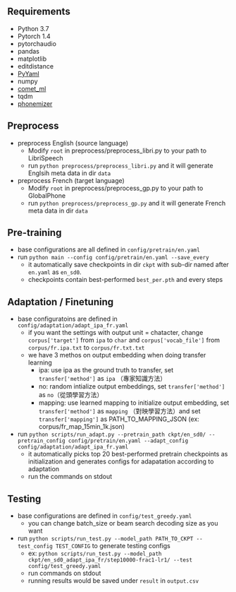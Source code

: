 ## Requirements
- Python 3.7
- Pytorch 1.4
- pytorchaudio
- pandas
- matplotlib
- editdistance
- [PyYaml](https://pyyaml.org/wiki/PyYAMLDocumentation)
- numpy
- [comet_ml](https://www.comet.ml/site/)
- tqdm 
- [phonemizer](https://github.com/bootphon/phonemizer)

## Preprocess
- preprocess English (source language)
    - Modify ```root``` in preprocess/preprocess_libri.py to your path to LibriSpeech 
    - run ```python preprocess/preprocess_libri.py``` and it will generate Englsih meta data in dir ```data```
- preprocess French (target language)
    - Modify ```root``` in preprocess/preprocess_gp.py to your path to GlobalPhone 
    - run ```python preprocess/preprocess_gp.py``` and it will generate French meta data in dir ```data```


## Pre-training
- base configurations are all defined in `config/pretrain/en.yaml`
- run ```python main --config config/pretrain/en.yaml --save_every ```
    - it automatically save checkpoints in dir ```ckpt``` with sub-dir named after ```en.yaml``` as ```en_sd0```. 
    - checkpoints contain best-performed ```best_per.pth``` and every steps 

## Adaptation / Finetuning
- base configuratoins are defined in ```config/adaptation/adapt_ipa_fr.yaml```
    - if you want the settings with output unit = chatacter, change ```corpus['target']``` from ```ipa``` to ```char``` and ```corpus['vocab_file']``` from ```corpus/fr.ipa.txt``` to ```corpus/fr.txt.txt```
    - we have 3 methos on output embedding when doing transfer learning 
        - ipa: use ipa as the ground truth to transfer, set ```transfer['method']``` as ```ipa``` （專家知識方法）
        - no: random intialize output embeddings, set ```transfer['method']``` as ```no```（從頭學習方法）
        - mapping: use learned mapping to initialize output embedding, set ```transfer['method']``` as ```mapping``` （對映學習方法）and set ```transfer['mapping']``` as PATH_TO_MAPPING_JSON (ex: corpus/fr_map_15min_1k.json)
- run ```python scripts/run_adapt.py --pretrain_path ckpt/en_sd0/ --pretrain_config config/pretrain/en.yaml --adapt_config config/adaptation/adapt_ipa_fr.yaml``` 
    - it automatically picks top 20 best-performed pretrain checkpoints as initialization and generates configs for adapatation according to adaptation 
    - run the commands on stdout 


## Testing 
- base configurations are defined in ```config/test_greedy.yaml```
    - you can change batch_size or beam search decoding size as you want
- run ```python scripts/run_test.py --model_path PATH_TO_CKPT --test_config TEST_CONFIG``` to generate testing configs
    - ex: ```python scripts/run_test.py --model_path ckpt/en_sd0_adapt_ipa_fr/step10000-frac1-lr1/ --test config/test_greedy.yaml```
    - run commands on stdout
    - running results would be saved under ```result``` in ```output.csv```

